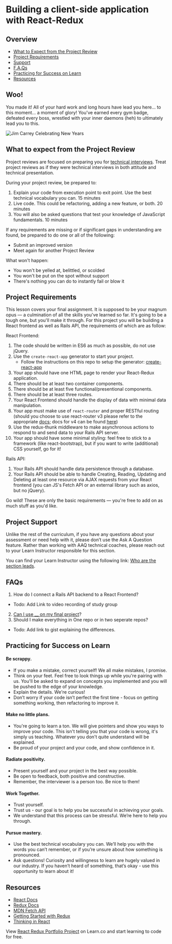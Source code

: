 # Building a client-side application with React-Redux

## Overview

- [What to Expect from the Project Review](#expectations)
- [Project Requirements](#requirements)
- [Support](#support)
- [F.A.Qs](#frequent)
- [Practicing for Success on Learn](#success)
- [Resources](#resources)

## Woo!
You made it! All of your hard work and long hours have lead you here... to this moment... a moment of glory! You've earned every gym badge, defeated every boss, wrestled with your inner daemons (heh) to ultimately lead you to this.

![Jim Carrey Celebrating New Years](http://i.makeagif.com/media/9-04-2015/f4fAal.gif)

## <a id="expectations">What to expect from the Project Review</a>

Project reviews are focused on preparing you for [technical interviews](https://www.brightnetwork.co.uk/career-path-guides/technology-it-software-development/five-ways-stand-out-your-technology/what-expect-technical-interview/). Treat project reviews as if they were technical interviews in both attitude and technical presentation.

During your project review, be prepared to:

1. Explain your code from execution point to exit point. Use the best technical vocabulary you can. 15 minutes
2. Live code. This could be refactoring, adding a new feature, or both. 20 minutes
3. You will also be asked questions that test your knowledge of JavaScript fundamentals. 10 minutes

If any requirements are missing or if significant gaps in understanding are found, be prepared to do one or all of the following:

- Submit an improved version
- Meet again for another Project Review

What won't happen:

- You won't be yelled at, belittled, or scolded
- You won't be put on the spot without support
- There's nothing you can do to instantly fail or blow it

## <a id="requirements">Project Requirements</a>
This lesson covers your final assignment. It is supposed to be your magnum opus — a culmination of
all the skills you've learned so far. It's going to be a tough one, but you'll make it through. For this project you will be building a React frontend as well as Rails API, the requirements of which are as follow:

React Frontend:
1. The code should be written in ES6 as much as possible, do not use jQuery.
2. Use the `create-react-app` generator to start your project.
	- Follow the instructions on this repo to setup the generator: [create-react-app](https://github.com/facebookincubator/create-react-app)
3. Your app should have one HTML page to render your React-Redux application.
4. There should be at least two container components.
5. There should be at least five functional/presentional components.
6. There should be at least three routes.
7. Your React Frontend should handle the display of data with minimal data manipulation.
8. Your app must make use of `react-router` and proper RESTful routing (should you choose to use react-router v3 please refer to the appropriate [docs](https://github.com/ReactTraining/react-router/tree/v3/docs); docs for v4 can be found [here](https://reacttraining.com/react-router/web/guides/quick-start))
9. Use the redux-thunk middleware to make asynchronous actions to respond to and send data to your Rails API server.
10. Your app should have some minimal styling: feel free to stick to a framework (like react-bootstrap), but if you want to write (additional) CSS yourself, go for it!

Rails API:
1. Your Rails API should handle data persistence through a database.
2. Your Rails API should be able to handle Creating, Reading, Updating and Deleting at least one resource via AJAX requests from your React frontend (you can JS's Fetch API or an external library such as axios, but no jQuery).

Go wild! These are only the basic requirements — you're free to add on as much stuff as you'd like.

## <a id="support">Project Support</a>

Unlike the rest of the curriculum, if you have any questions about your assessment or need help with it, please don’t use the Ask A Question feature. Rather than working with AAQ technical coaches, please reach out to your Learn Instructor responsible for this section.

You can find your Learn Instructor using the following link: [Who are the section leads](http://help.learn.co/instructional-support/receiving-course-support/who-are-the-section-leads).

## <a id="frequent">FAQs</a>
1. How do I connect a Rails API backend to a React Frontend?
- Todo: Add Link to video recording of study group
2. [Can I use __ on my final project](https://github.com/howardbdev/portfolio-project-faqs/blob/master/can-i-use-react-hooks-or-context-api-for-my-final-project.md)?
3. Should I make everything in One repo or in two seperate repos?
- Todo: Add link to gist explaining the differences.  


## <a id="success">Practicing for Success on Learn</a>

#### Be scrappy.

- If you make a mistake, correct yourself! We all make mistakes, I promise.
- Think on your feet. Feel free to look things up while you're pairing with us. You'll be asked to expand on concepts you implemented and you will be pushed to the edge of your knowledge.
- Explain the details. We're curious!
- Don’t worry if your code isn’t perfect the first time - focus on getting something working, then refactoring to improve it.

#### Make no little plans.

- You're going to learn a ton. We will give pointers and show you ways to improve your code. This isn't telling you that your code is wrong, it's simply us teaching. Whatever you don't quite understand will be explained.
- Be proud of your project and your code, and show confidence in it.

#### Radiate positivity.

- Present yourself and your project in the best way possible.
- Be open to feedback, both positive and constructive.
- Remember, the interviewer is a person too. Be nice to them!

#### Work Together.

- Trust yourself.
- Trust us - our goal is to help you be successful in achieving your goals.
- We understand that this process can be stressful. We’re here to help you through.

#### Pursue mastery.

- Use the best technical vocabulary you can. We’ll help you with the words you can’t remember, or if you’re unsure about how something is pronounced.
- Ask questions! Curiosity and willingness to learn are hugely valued in our industry. If you haven’t heard of something, that’s okay - use this opportunity to learn about it!

## <a id="resources">Resources</a>

- [React Docs](https://reactjs.org/)
- [Redux Docs](https://redux.js.org/)
- [MDN Fetch API](https://developer.mozilla.org/en-US/docs/Web/API/Fetch_API)
- [Getting Started with Redux](https://egghead.io/courses/getting-started-with-redux)
- [Thinking in React](https://reactjs.org/docs/thinking-in-react.html)

<p class='util--hide'>View <a href='https://learn.co/lessons/react-redux-assessment'>React Redux Portfolio Project</a> on Learn.co and start learning to code for free.</p>
